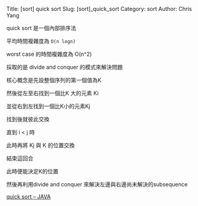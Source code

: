 Title: [sort] quick sort
Slug: [sort]_quick_sort
Category: sort
Author: Chris Yang

quick sort 是一個內部排序法

平均時間複雜度為 <code>O(n logn)</code>

worst case 的時間複雜度為 O(n^2)

採取的是 <font stlye="color:red;">divide and conquer</font> 的模式來解決問題

核心概念是先設整個序列的第一個值為K

然後從左至右找到一個比K 大的元素 Ki

並從右到左找到一個比K小的元素Kj

找到後就彼此交換

直到 i < j 時

此時再將 Kj 與 K 的位置交換

結束這回合

此時便能決定K的位置

然後再利用divide and conquer 來解決左邊與右邊尚未解決的subsequence

<a href="https://github.com/yljh21328/code_example/blob/master/SORT/quick_sort/quick_sort.java" target="_blank">quick sort – JAVA</a>


